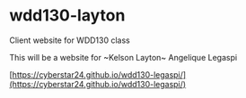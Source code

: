# wdd130-layton
Client website for WDD130 class

This will be a website for ~Kelson Layton~ Angelique Legaspi

[https://cyberstar24.github.io/wdd130-legaspi/](https://cyberstar24.github.io/wdd130-legaspi/)
